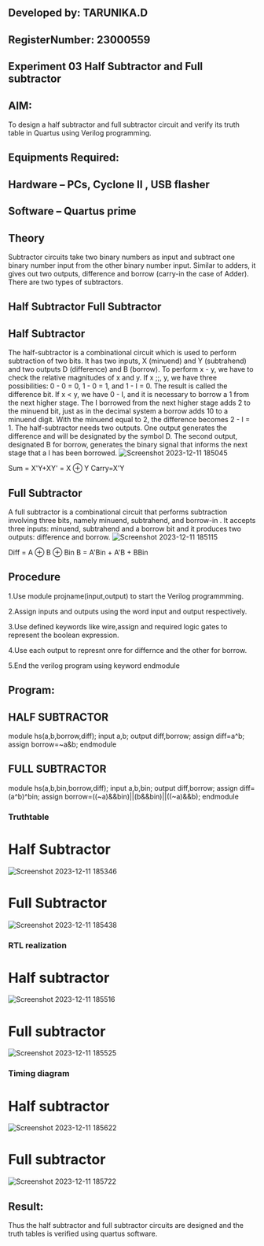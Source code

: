 ## Developed by: TARUNIKA.D
## RegisterNumber:  23000559
## Experiment 03 Half Subtractor and Full subtractor
## AIM:
To design a half subtractor and full subtractor circuit and verify its truth table in Quartus using Verilog programming.

## Equipments Required:
## Hardware – PCs, Cyclone II , USB flasher
## Software – Quartus prime
## Theory
Subtractor circuits take two binary numbers as input and subtract one binary number input from the other binary number input. Similar to adders, it gives out two outputs, difference and borrow (carry-in the case of Adder). There are two types of subtractors.

## Half Subtractor Full Subtractor
## Half Subtractor
The half-subtractor is a combinational circuit which is used to perform subtraction of two bits. It has two inputs, X (minuend) and Y (subtrahend) and two outputs D (difference) and B (borrow). To perform x - y, we have to check the relative magnitudes of x and y. If x ;;, y, we have three possibilities: 0 - 0 = 0, 1 - 0 = 1, and 1 - I = 0. The result is called the difference bit. If x < y, we have 0 - I, and it is necessary to borrow a 1 from the next higher stage. The I borrowed from the next higher stage adds 2 to the minuend bit, just as in the decimal system a borrow adds 10 to a minuend digit. With the minuend equal to 2, the difference becomes 2 - I = 1. The half-subtractor needs two outputs. One output generates the difference and will be designated by the symbol D. The second output, designated B for borrow, generates the binary signal that informs the next stage that a I has been borrowed.
![Screenshot 2023-12-11 185045](https://github.com/mounika2005/Experiment--03-Half-Subtractor-and-Full-subtractor/assets/145633112/e7b5a0d5-3416-4d90-bf7a-da2d5117509c)


Sum = X'Y+XY' = X ⊕ Y
Carry=X'Y

## Full Subtractor
A full subtractor is a combinational circuit that performs subtraction involving three bits, namely minuend, subtrahend, and borrow-in . It accepts three inputs: minuend, subtrahend and a borrow bit and it produces two outputs: difference and borrow. 
![Screenshot 2023-12-11 185115](https://github.com/mounika2005/Experiment--03-Half-Subtractor-and-Full-subtractor/assets/145633112/a6cd7daf-744a-41ec-bf31-b7836c3c9e35)


Diff = A ⊕ B ⊕ Bin B = A'Bin + A'B + BBin

## Procedure

1.Use module projname(input,output) to start the Verilog programmming.

2.Assign inputs and outputs using the word input and output respectively.

3.Use defined keywords like wire,assign and required logic gates to represent the boolean expression.

4.Use each output to represnt onre for differnce and the other for borrow.

5.End the verilog program using keyword endmodule


## Program:
## HALF SUBTRACTOR

module hs(a,b,borrow,diff);
input a,b;
output diff,borrow;
assign diff=a^b;
assign borrow=~a&b;
endmodule

## FULL SUBTRACTOR

module hs(a,b,bin,borrow,diff);
input a,b,bin;
output diff,borrow;
assign diff=(a^b)^bin;
assign borrow=((~a)&&bin)||(b&&bin)||((~a)&&b);
endmodule

### Truthtable
# Half Subtractor
![Screenshot 2023-12-11 185346](https://github.com/mounika2005/Experiment--03-Half-Subtractor-and-Full-subtractor/assets/145633112/7f28de09-71d5-4288-9bbb-0f0a4a032ba3)
# Full Subtractor
![Screenshot 2023-12-11 185438](https://github.com/mounika2005/Experiment--03-Half-Subtractor-and-Full-subtractor/assets/145633112/a79550a3-8864-4e2f-b255-476a67bf7aaa)

###  RTL realization
# Half subtractor
![Screenshot 2023-12-11 185516](https://github.com/mounika2005/Experiment--03-Half-Subtractor-and-Full-subtractor/assets/145633112/4222ecd0-f2bc-4aab-ad2d-d050cb75daab)
# Full subtractor
![Screenshot 2023-12-11 185525](https://github.com/mounika2005/Experiment--03-Half-Subtractor-and-Full-subtractor/assets/145633112/e1752a58-46f3-4df2-af5f-01002261a62b)


### Timing diagram 
# Half subtractor
![Screenshot 2023-12-11 185622](https://github.com/mounika2005/Experiment--03-Half-Subtractor-and-Full-subtractor/assets/145633112/b697b725-5320-4ee5-ba56-c49ba423bdc5)
# Full subtractor
![Screenshot 2023-12-11 185722](https://github.com/mounika2005/Experiment--03-Half-Subtractor-and-Full-subtractor/assets/145633112/25b35abf-266f-4a35-83ed-11485b40217d)

## Result:
Thus the half subtractor and full subtractor circuits are designed and the truth tables is verified using quartus software.

